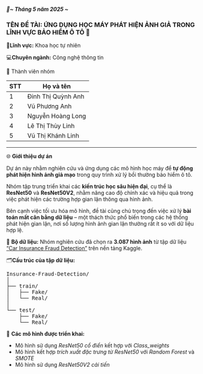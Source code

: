 

<h5>📅<em>~ Tháng 5 năm 2025 ~</em></h5>

<h3>TÊN ĐỀ TÀI: ỨNG DỤNG HỌC MÁY PHÁT HIỆN ẢNH GIẢ TRONG LĨNH VỰC BẢO HIỂM Ô TÔ 🚗</h3>

<p> 🔬<strong>Lĩnh vực:</strong> Khoa học tự nhiên</p>
<p> 💻<strong>Chuyên ngành:</strong> Công nghệ thông tin</p>

<p> 👥 Thành viên nhóm</p>

| STT | Họ và tên             
|-----|-----------------------
| 1   | Đinh Thị Quỳnh Anh    
| 2   | Vũ Phương Anh    
| 3   | Nguyễn Hoàng Long        
| 4   | Lê Thị Thùy Linh        
| 5   | Vũ Thị Khánh Linh    
---
<p>🌐 <strong>Giới thiệu dự án</strong></p>

Dự án này nhằm nghiên cứu và ứng dụng các mô hình học máy để **tự động phát hiện hình ảnh giả mạo** trong quy trình xử lý bồi thường bảo hiểm ô tô.  

Nhóm tập trung triển khai các **kiến trúc học sâu hiện đại**, cụ thể là **ResNet50** và **ResNet50V2**, nhằm nâng cao độ chính xác và hiệu quả trong việc phát hiện các trường hợp gian lận thông qua hình ảnh.

Bên cạnh việc tối ưu hóa mô hình, đề tài cũng chú trọng đến việc xử lý **bài toán mất cân bằng dữ liệu** – một thách thức phổ biến trong các hệ thống phát hiện gian lận, nơi số lượng hình ảnh gian lận thường rất ít so với dữ liệu hợp lệ.


<p>📂 <strong>Bộ dữ liệu:</strong> Nhóm nghiên cứu đã chọn ra <strong>3.087 hình ảnh</strong> từ tập dữ liệu 
<a href="https://www.kaggle.com/datasets/pacificrm/car-insurance-fraud-detection" target="_blank">“Car Insurance Fraud Detection”</a> trên nền tảng Kaggle.</p>

<p> 🗂<strong>Cấu trúc của tập dữ liệu:</strong></p>
<pre>
Insurance-Fraud-Detection/
│
├── train/
│   ├── Fake/
│   └── Real/
│
└── test/
    ├── Fake/
    └── Real/
</pre>

<p>🧠 <strong>Các mô hình được triển khai:</strong></p>
<ul>
  <li> Mô hình sử dụng <em>ResNet50 cổ điển</em> kết hợp với <em>Class_weights</em></li>
  <li> Mô hình kết hợp <em>trích xuất đặc trưng từ ResNet50</em> với <em>Random Forest</em> và <em>SMOTE</em></li>
  <li> Mô hình sử dụng <em>ResNet50V2 cải tiến</em></li>
</ul>
